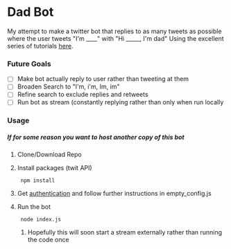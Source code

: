 # Dad Bot

My attempt to make a twitter bot that replies to as many tweets as possible where the user tweets "I'm ____" with "Hi _____, I'm dad"
Using the excellent series of tutorials [here](https://www.youtube.com/playlist?list=PLRqwX-V7Uu6atTSxoRiVnSuOn6JHnq2yV).

### Future Goals
- [ ] Make bot actually reply to user rather than tweeting at them
- [ ] Broaden Search to "I'm, i'm, Im, im"
- [ ] Refine search to exclude replies and retweets
- [ ] Run bot as stream (constantly replying rather than only when run locally

### Usage
##### If for some reason you want to host another copy of this bot
1. Clone/Download Repo
1. Install packages (twit API)


        npm install
1. Get [authentication](apps.twitter.com) and follow further instructions in empty_config.js
1. Run the bot 

        node index.js
   1. Hopefully this will soon start a stream externally rather than running the code once
